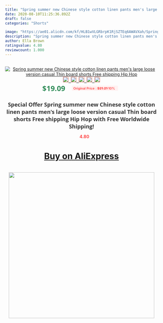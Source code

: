 ```yaml
---
title: "Spring summer new Chinese style cotton linen pants men's large loose version casual Thin board shorts Free shipping Hip Hop"
date: 2020-08-10T11:25:36.892Z
draft: false
categories: "Shorts"

image: "https://ae01.alicdn.com/kf/HLB1wVLGRbrpK1RjSZTEq6AWAVXah/Spring-summer-new-Chinese-style-cotton-linen-pants-men-s-large-loose-version-casual-Thin-board.jpg"
description: "Spring summer new Chinese style cotton linen pants men's large loose version casual Thin board shorts Free shipping Hip Hop"
author: Ella Brown
ratingvalue: 4.80
reviewcount: 1.000
---
```

<br>
<div style="text-align: center;">
<a href="https://s.click.aliexpress.com/e/_A9NzoD" target="_blank" rel="nofollow noopener noreferrer"><img alt="Spring summer new Chinese style cotton linen pants men's large loose version casual Thin board shorts Free shipping Hip Hop" class="magnifier-image" src="https://ae01.alicdn.com/kf/HLB1wVLGRbrpK1RjSZTEq6AWAVXah/Spring-summer-new-Chinese-style-cotton-linen-pants-men-s-large-loose-version-casual-Thin-board.jpg_640x640.jpg">
<br>
<img style="border:1px solid salmon" src="https://ae01.alicdn.com/kf/HLB1wVLGRbrpK1RjSZTEq6AWAVXah/Spring-summer-new-Chinese-style-cotton-linen-pants-men-s-large-loose-version-casual-Thin-board.jpg_120x120.jpg">&nbsp;&nbsp;<img style="border:1px solid salmon" src="https://ae01.alicdn.com/kf/HLB1.YrFRjTpK1RjSZKPq6y3UpXaa/Spring-summer-new-Chinese-style-cotton-linen-pants-men-s-large-loose-version-casual-Thin-board.jpg_120x120.jpg">&nbsp;&nbsp;<img style="border:1px solid salmon" src="https://ae01.alicdn.com/kf/HLB1vxHHRkPoK1RjSZKbq6x1IXXaU/Spring-summer-new-Chinese-style-cotton-linen-pants-men-s-large-loose-version-casual-Thin-board.jpg_120x120.jpg">&nbsp;&nbsp;<img style="border:1px solid salmon" src="https://ae01.alicdn.com/kf/HLB12m6xRbPpK1RjSZFFq6y5PpXae/Spring-summer-new-Chinese-style-cotton-linen-pants-men-s-large-loose-version-casual-Thin-board.jpg_120x120.jpg">&nbsp;&nbsp;<img style="border:1px solid salmon" src="https://ae01.alicdn.com/kf/HLB1nLTwRmzqK1RjSZFLq6An2XXaf/Spring-summer-new-Chinese-style-cotton-linen-pants-men-s-large-loose-version-casual-Thin-board.jpg_120x120.jpg"></a></div><br0>
<div style="text-align: center;"><span style="background-color: white; border: 0px; box-sizing: border-box; color: seagreen; display: inline-block; font-family: &quot;open sans&quot; , &quot;arial&quot; , &quot;helvetica&quot; , sans-serif , &quot;heiti&quot;; font-size: 24px; font-stretch: inherit; font-weight: 700; line-height: inherit; margin: 0px 10px 0px 0px; padding: 0px; vertical-align: middle;">$19.09 </span>
<span style="background: rgb(255 , 241 , 241); border-radius: 3px; border: 0px; box-sizing: border-box; color: #ff4747; display: inline-block; font-family: inherit; font-size: 12px; font-stretch: inherit; font-style: inherit; font-variant: inherit; font-weight: 600; line-height: inherit; margin: 0px; padding: 2px 5px; transform: scale(0.9); vertical-align: middle;">Original Price : <b style="text-decoration: line-through;">$21.21 </b> 10%&nbsp;&nbsp;</span></div>
<h1 style="color: #333333; display: inline-block; font-family: &quot;open sans&quot; , &quot;arial&quot; , &quot;helvetica&quot; , sans-serif , &quot;heiti&quot;; font-size: 18px; font-stretch: inherit; font-weight: 700; text-align: center;">Special Offer Spring summer new Chinese style cotton linen pants men's large loose version casual Thin board shorts Free shipping Hip Hop with Free Worldwide Shipping!</h1>
<div style="color: #ff4747; text-align: center;">
<img src="https://4.bp.blogspot.com/-M0ZcTcb-5uY/XleCXlxnR4I/AAAAAAAAAEc/OrjgMkXV1oMQFaCRZj5HQwOCBcu3w1FegCPcBGAYYCw/s1600/star.png" style="height: 15px;">&nbsp;<b>4.80</b></div>
<div class="button_cont" align="center"><a class="buynow_a" href="https://s.click.aliexpress.com/e/_A9NzoD" target="_blank" rel="nofollow noopener noreferrer"><H1>Buy on AliExpress</H1></a></div><br>
<div class="separator" style="clear: both; text-align: center;">
<img src="https://lh3.googleusercontent.com/-pTy5HemUv9M/XlePHvY0dAI/AAAAAAAAAE4/0nX5iRUoIWY8eMW9Dpxeirr157OZliDIgCLcBGAsYHQ/s1600/badge.gif" width="480">
</div>
